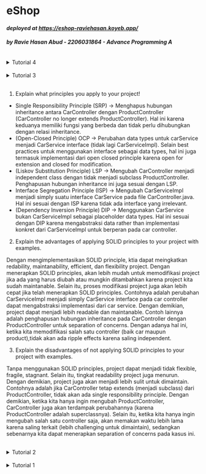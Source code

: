 # eShop

#### _deployed at https://eshop-raviehasan.koyeb.app/_

#### _by Ravie Hasan Abud - 2206031864 - Advance Programming A_

<br>

<details>

<summary> Tutorial 4 </summary>

### Refleksi

TDD flow pada tutorial kali ini berguna bagi saya karena saya memikiki goal yang ingin dicapai pada saat membuat test. Sehingga, jika output berjalan tidak sesuai expected goal, dapat segera dihandle. Hal ini juga membuat tujuan program semakin jelas.Selain itu, saya juga menjalankan test frequently karena dalam proses pengerjaan terdapat beberapa kali modifikasi kode, sehingga perlu dipastikan apakah berjalan as expected pada goal awal. Selain itu, tahap refactoring juga menjadi lebih mudah, karena bisa melakukan automated testing (dalam artian, hanya perlu klik button test 1x untuk menjamin apakah kode setelah refactor tetap berjalan as expected).

- Fast: Test yang saya rancang berjalan dengan cepat
- Isolated: Setiap test yang saya rancang memiliki fungsi yang berbeda antar test (tujuan setiap method test distinguishable), sehingga fail di suatu test tidak akan berdampak pada test lainnya
- Repeatable: Agar tetap konsisten pada setiap kali run test
- Self-validating: Test yang saya rancang self-validating karena ada assertions untuk memastikan apakah program berjalan as expected
- Timely: Test saya buat di awal (TDD) dan saya tambahkan jika ingin melakukan modifikasi, sehingga setiap perubahan dipastikan telah teruji

Dengan demikian, saya telah menerapkan prinsip FIRST.

</details>

<br>

<details>

<summary> Tutorial 3 </summary>

### Refleksi

</details>

<br>

1. Explain what principles you apply to your project!

- Single Responsibility Principle (SRP) -> Menghapus hubungan inheritance antara CarController dengan ProductController (CarController no longer extends ProductController). Hal ini karena keduanya memiliki fungsi yang berbeda dan tidak perlu dihubungkan dengan relasi inheritance.
- (Open-Closed Principle) OCP -> Perubahan data types untuk carService menjadi CarService interface (tidak lagi CarServiceImpl). Selain best practices untuk menggunakan interface sebagai data types, hal ini juga termasuk implementasi dari open closed principle karena open for extension and closed for modification.
- (Liskov Substitution Principle) LSP -> Mengubah CarController menjadi independent class dengan tidak menjadi subclass ProductController. Penghapusan hubungan inheritance ini juga sesuai dengan LSP.
- Interface Segregation Principle (ISP) -> Mengubah CarServiceImpl menjadi simply suatu interface CarService pada file CarController.java. Hal ini sesuai dengan ISP karena tidak ada interface yang irrelevant.
- (Dependency Inversion Principle) DIP -> Menggunakan CarService bukan CarServiceImpl sebagai placeholder data types. Hal ini sesuai dengan DIP karena mengabstraksi data rather than implementasi konkret dari CarServiceImpl untuk berperan pada car controller.

2. Explain the advantages of applying SOLID principles to your project with examples.

Dengan mengimplementasikan SOLID principle, ktia dapat meingkatkan redability, maintanability, efficient, dan flexibility project. Dengan menerapkan SOLID principles, akan lebih mudah untuk memodifikasi project jika ada yang harus diubah atau mungkin ditambahkan karena project kita sudah maintanable. Selain itu, proses modifikasi project juga akan lebih cepat jika telah menerapkan SOLID principles. Contohnya adalah perubahan CarServiceImpl menjadi simply CarService interface pada car controller dapat mengabstraksi implementasi dari car service. Dengan demikian, project dapat menjadi lebih readable dan maintanable. Contoh lainnya adalah penghapusan hubungan inheritance pada CarController dengan ProductController untuk separation of concerns. Dengan adanya hal ini, ketika kita memodifikasi salah satu controller (baik car maupun product),tidak akan ada ripple effects karena saling independent.

3. Explain the disadvantages of not applying SOLID principles to your project with examples.

Tanpa menggunakan SOLID principles, project dapat menjadi tidak flexible, fragile, stagnant. Selain itu, tingkat readability project juga menurun. Dengan demikian, project juga akan menjadi lebih sulit untuk dimaintain. Contohnya adalah jika CarController tetap extends (menjadi subclass) dari ProductController, tidak akan ada single responsibility principle. Dengan demikian, ketika kita hanya ingin mengubah ProductController, CarController juga akan terdampak perubahannya (karena ProductController adalah superclassnya). Selain itu, ketika kita hanya ingin mengubah salah satu controller saja, akan memakan waktu lebih lama karena saling terkait (lebih challenging untuk dimaintain), sedangkan sebenarnya kita dapat menerapkan separation of concerns pada kasus ini.

</details>

<br>

<details>

<summary> Tutorial 2 </summary>

### Refleksi

1. Code quality issue yang saya solve:

Terdapat public classes yang seharusnya perlu untuk dijadikan public, yaitu CreateProductFunctionalTest.java, HomePageFunctionalTest.java, ProductTest.java, dan ProductRepositoryTest.java. Ini termasuk pada issue "Intentionality". Strategi saya untuk solve masalah ini adalah simply menghapus modifier "public" (membiarkannya dengan default modifier). Selain itu, pada ProductList.html ada table yang tidak diberikan keterangan (consistency and reliability issue). Strategi saya untuk solve ini adalah dengan menambahkan html tag "caption" untuk memperjelas fungsi table apa. Di samping itu, sempat ada problem pada @Autowired di file ProductController.java dan ProductServiceImpl.java, tetapi setelah saya cek, saya rasa tidak bermasalah. Strategi saya untuk solve hal ini adalah dengan menandainya sebagai false positive (pada sonar cloud). Di samping code quality issue yang saya address berdasarkan info dari sonar cloud, saya juga membuat code saya semakin clean dengan menghapus beberaepa unused import dan merapihkan whitespace dari code saya agar lebih readable.

2. CI/CD

Jika dilihat dari segi workflows, saya sudah menerapkan ci.yml, scorecard.yml, dan sonarcloud.yml. Dengan demikian, setiap kali saya upload perubahan ke github, secara otomatis github actions akan menjalankan unit test yang telah saya definisikan, sehingga tidak akan mengganggu logic dan fungsionalitas aplikasi. Selain fungsionalitas, code quality juga akan diperhatikan oleh sonar cloud setiap saya melakukan perubahan. Dengan demikian, kode saya akan terhindar dari berbagai issue yang mungkin muncul (contohnya seperti di poin 1). scorecard.yml juga akan menganalisis keamanan aplikasi. Selain itu, saya juga menggunakan Koyeb untuk deployment, tentunya koyeb juga akan memeriksa aplikasi saya saat proses deploy. Jika terdapat permasalahan, akan terlihat dan dapat langsung saya solve. Oleh karena itu, menurut saya aplikasi ini telah memenuhi definisi Continuous Integration dan Continuous Deployment karena setiap kali ada perubahan pada aplikasi, fungsionalitas dan code quality akan selalu diperiksa, kemudian akan berjalan proses deployment untuk versi terbaru.

Terkait challenge/bonus, testing telah mencapai 100% code coverage.

</details>

<br>

<details>

<summary> Tutorial 1 </summary>

### Refleksi 1

Pada tutorial pertama ini, saya sudah menerapkan banyak prinsiples dari clean code. Yang pertama adalah meaningful names, seperti `editedProduct` untuk membedakan dengan produk asli sebelum diedit dan `newQuantity` untuk menandakan atribut baru saat user edit produk. Selain itu, saya juga menerapkan prinsip small function that only do 1 thing dan menggunakan nama fungsi yang deskriptif, seperti `editProductPut` yang menandakan method ini menggunakan method PUT. Hal ini berbeda dengan method `editProductPage` yang sesuai namanya berfungsi untuk mengakses page tempat user memberikan input atribut baru produk. Saya juga sempat menulis beberapa potongan kode yang kurang straight forward, pada akhirnya, saya memutuskan untuk rewrite kode tersebut agar tidak perlu memberikan komentar karena sesuai principles dari clean coding, yaitu "comments do not make up for bad code". Selain itu, saya juga menyadari apabila kita memberikan komen, kemudian kita perlu mengubah kode kita pada bagian tersebut, sering kali kita lupa mengganti komennya yang menyebabkan komen dengan yang dilakukan kode tidak selaras (comments can be misleading). Kemudian saya juga menerapkan secure coding, yaitu melakukan validasi input quantity yang dimasukan user saat edit product. Hal yang saya validasi adalah jika input yang diberikan bernilai negatif (jika inputnya negatif, akan diasumsikan sebagai 0). Walaupun menurut saya tutorial 1 ini tergolong sulit, saya dapat mempelajari banyak hal dari tutorial ini.

### Refleksi 2

Setelah membuat unit test, saya merasa lebih tenang karena tahu kode saya berjalan sesuai dengan yang saya inginkan. Sepertinya tidak ada cara formal terkait bagaimana memastikan unit test sudah cukup untuk verifikasi program kita, tetapi kita bisa memikirkan segala kemungkinan input, error, dan apa saja fungsi yang akan dilakukan program kita, seberapa kompleks fungsinya, kemudian jika ada conditional statements mungkin bisa dibuat testingnya juga untuk setiap posiibilites. Menurut saya, 100% code coverage pada hasil test bukan necessarily berarti kode kita sudah berjalan perfect 100% no bugs no error. Hal ini tergantung dengan test apa yang diterapkan, bisa saja unit test yang diterapkan hanya memastikan semua url dapat berfungsi dengan template html yang sesuai. Pada kasus ini, memang coveragenya akan besar, tapi apakah logic dari program terjamin benar? Tentu saja tidak, bisa saja ada logic yang masih salah, tetapi karena memang testnya tidak mencapai bagian fungsionalitas, maka semua test dengan 100% coverage tersebut tetap passed.

Saya rasa, jika functional test suite baru yang dibuat sudah tepat, tidak akan membuat code logic jadi salah. Namun, jika dilihat dari cleanliness code test tersebut, rawan tidak menerapkan principles of clean code. Sesuai deskripsi soal, fungsi yang dilakukan oleh test ini cukup mirip dengan test sebelumnya, sehingga kemungkinan besar akan terdapat banyak duplikasi kode. Untuk menjaga cleanliness dari code agar tetap readable dan tidak redundant, kita dapat parameterize suatu method agar dapat mewakilkan beberapa fungsi yang mirip. Setelah selesai menyusun kode, kita dapat melakukan refactoring untuk mereview bagian-bagian yang dirasa kurang straight forward. Kode-kode yang kurang optimized dapat dibuat lebih clean agar lebih readable dan mudah untuk dimaintain ketika melakukan perubahan pada program kedepannya.

</details>

<br>

